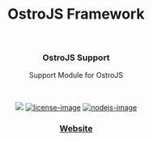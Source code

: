 <div align="center">
  <h1>OstroJS Framework</h1>
  
</div>
<br />

<div align="center">
  <h3>OstroJS Support</h3>
  <p>Support Module for OstroJS</p>
</div>

<br />

<div align="center">

![][javascript-image] [![license-image]][license-url] [![nodejs-image]][npm-url]

</div>

<div align="center">
  <h3>
    <a href="https://ostrojs.com">
      Website
    </a>
   
  </h3>
</div>

 
[javascript-image]: https://img.shields.io/badge/JS-javascript-green
[javascript-url]:  "javascript"

[nodejs-image]: https://img.shields.io/badge/node-%3E%3D%2012.0.0-green
[npm-url]: https://npmjs.org/package/@ostrojs/support "npm"

[license-image]: https://img.shields.io/github/license/ostrojs/support
[license-url]: LICENSE.md "license"